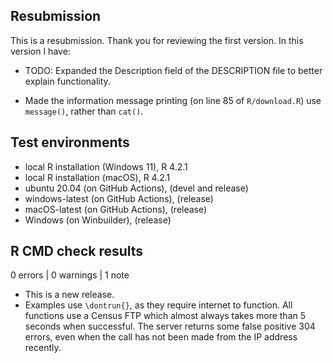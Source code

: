 ## Resubmission
This is a resubmission. Thank you for reviewing the first version. In this version I have:

* TODO: Expanded the Description field of the DESCRIPTION file to better explain functionality.

* Made the information message printing (on line 85 of `R/download.R`) use `message()`, rather than `cat()`.

## Test environments
* local R installation (Windows 11), R 4.2.1
* local R installation (macOS), R 4.2.1
* ubuntu 20.04 (on GitHub Actions), (devel and release)
* windows-latest (on GitHub Actions), (release)
* macOS-latest (on GitHub Actions), (release)
* Windows (on Winbuilder), (release)

## R CMD check results

0 errors | 0 warnings | 1 note

* This is a new release.
* Examples use `\dontrun{}`, as they require internet to function. All functions
use a Census FTP which almost always takes more than 5 seconds when successful. 
The server returns some false positive 304 errors, even when
the call has not been made from the IP address recently.
